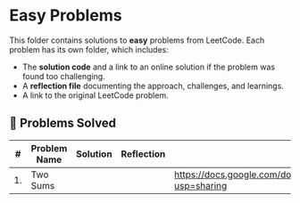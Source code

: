 # Easy Problems

This folder contains solutions to **easy** problems from LeetCode. Each problem has its own folder, which includes:
- The **solution code** and a link to an online solution if the problem was found too challenging.
- A **reflection file** documenting the approach, challenges, and learnings.
- A link to the original LeetCode problem.

## 📜 Problems Solved
| #   | Problem Name                         | Solution | Reflection  | LeetCode Link | Notes                     |
|-----|--------------------------------------|----------|-------------|---------------|---------------------------|
| 1. | Two Sums|||https://docs.google.com/document/d/1EhiwZ1DCt91yzNqhhVXQ9nfCd3Ehf9oM9k3Vl3FCKjo/edit?usp=sharing|[Link](https://leetcode.com/problems/two-sum/description/)| (Two Sum by Neetcode:) [https://www.youtube.com/watch?v=KLlXCFG5TnA]|
